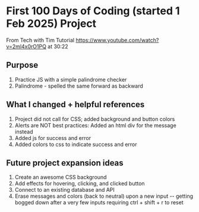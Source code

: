 # First 100 Days of Coding (started 1 Feb 2025) Project
From Tech with Tim Tutorial https://www.youtube.com/watch?v=2ml4x0rO1PQ at 30:22

## Purpose
1. Practice JS with a simple palindrome checker
2. Palindrome - spelled the same forward as backward

## What I changed + helpful references
1. Project did not call for CSS; added background and button colors
2. Alerts are NOT best practices: Added an html div for the message instead
3. Added js for success and error
4. Added colors to css to indicate success and error

## Future project expansion ideas
1. Create an awesome CSS background 
2. Add effects for hovering, clicking, and clicked button
3. Connect to an existing database and API
4. Erase messages and colors (back to neutral) upon a new input -- getting bogged down after a very few inputs requiring ctrl + shift + r to reset